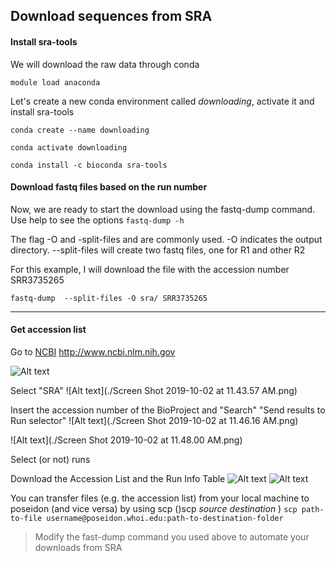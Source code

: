 ## Download sequences from SRA

#### Install sra-tools
We will download the raw data through conda

```module load anaconda```

Let's create a new conda environment called *downloading*, activate it and install sra-tools

```conda create --name downloading```

```conda activate downloading```

```conda install -c bioconda sra-tools```

#### Download fastq files based on the run number 
Now, we are ready to start the download using the fastq-dump command.
Use help to see the options
```fastq-dump -h```

The flag -O and -split-files and are commonly used. -O indicates the output directory.  --split-files will create two fastq files, one for R1 and other R2

For this example, I will download the file with the accession number SRR3735265

```fastq-dump  --split-files -O sra/ SRR3735265```


----------


#### Get accession list
Go to [NCBI](http://www.ncbi.nlm.nih.go/v) http://www.ncbi.nlm.nih.gov

![Alt text](/images/sra1.png)


Select "SRA"
![Alt text](./Screen Shot 2019-10-02 at 11.43.57 AM.png)


Insert the accession number of the BioProject and "Search"
"Send results to Run selector"
![Alt text](./Screen Shot 2019-10-02 at 11.46.16 AM.png)




![Alt text](./Screen Shot 2019-10-02 at 11.48.00 AM.png)


Select (or not) runs

Download the Accession List and the Run Info Table 
![Alt text](./accesion.png)
![Alt text](./list.png)

You can transfer files (e.g. the accession list) from your local machine to poseidon (and vice versa) by using scp ()scp *source* *destination* )
```scp path-to-file username@poseidon.whoi.edu:path-to-destination-folder```

> Modify the fast-dump command you used above to automate your downloads from SRA

